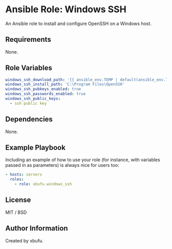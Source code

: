 Ansible Role: Windows SSH
=========

An Ansible role to install and configure OpenSSH on a Windows host.

Requirements
------------

None.

Role Variables
--------------

```yml
windows_ssh_download_path: '{{ ansible_env.TEMP | default(ansible_env.TMP) }}\OpenSSH'
windows_ssh_install_path: 'C:\Program Files\OpenSSH'
windows_ssh_pubkeys_enabled: true
windows_ssh_passwords_enabled: true
windows_ssh_public_keys: 
  - ssh public key
```

Dependencies
------------

None.

Example Playbook
----------------

Including an example of how to use your role (for instance, with variables passed in as parameters) is always nice for users too:

```yml
- hosts: servers
  roles:
    - role: xbufu.windows_ssh
```

License
-------

MIT / BSD

Author Information
------------------

Created by xbufu.
